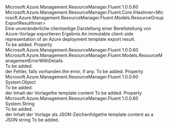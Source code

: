 <Type Name="IResourceGroupExportResult" FullName="Microsoft.Azure.Management.ResourceManager.Fluent.IResourceGroupExportResult">
  <TypeSignature Language="C#" Value="public interface IResourceGroupExportResult : Microsoft.Azure.Management.ResourceManager.Fluent.Core.IHasInner&lt;Microsoft.Azure.Management.ResourceManager.Fluent.Models.ResourceGroupExportResultInner&gt;" />
  <TypeSignature Language="ILAsm" Value=".class public interface auto ansi abstract IResourceGroupExportResult implements class Microsoft.Azure.Management.ResourceManager.Fluent.Core.IHasInner`1&lt;class Microsoft.Azure.Management.ResourceManager.Fluent.Models.ResourceGroupExportResultInner&gt;" />
  <TypeSignature Language="DocId" Value="T:Microsoft.Azure.Management.ResourceManager.Fluent.IResourceGroupExportResult" />
  <TypeSignature Language="VB.NET" Value="Public Interface IResourceGroupExportResult&#xA;Implements IHasInner(Of ResourceGroupExportResultInner)" />
  <TypeSignature Language="F#" Value="type IResourceGroupExportResult = interface&#xA;    interface IHasInner&lt;ResourceGroupExportResultInner&gt;" />
  <AssemblyInfo>
    <AssemblyName>Microsoft.Azure.Management.ResourceManager.Fluent</AssemblyName>
    <AssemblyVersion>1.0.0.60</AssemblyVersion>
  </AssemblyInfo>
  <Interfaces>
    <Interface>
      <InterfaceName>Microsoft.Azure.Management.ResourceManager.Fluent.Core.IHasInner&lt;Microsoft.Azure.Management.ResourceManager.Fluent.Models.ResourceGroupExportResultInner&gt;</InterfaceName>
    </Interface>
  </Interfaces>
  <Docs>
    <summary>
            <span data-ttu-id="23b60-101">Eine unveränderliche clientseitige Darstellung einer Bereitstellung von Azure-Vorlage exportieren Ergebnis.</span><span class="sxs-lookup"><span data-stu-id="23b60-101">An immutable client-side representation of an Azure deployment template export result.</span></span>
            </summary>
    <remarks>To be added.</remarks>
  </Docs>
  <Members>
    <Member MemberName="Error">
      <MemberSignature Language="C#" Value="public Microsoft.Azure.Management.ResourceManager.Fluent.Models.ResourceManagementErrorWithDetails Error { get; }" />
      <MemberSignature Language="ILAsm" Value=".property instance class Microsoft.Azure.Management.ResourceManager.Fluent.Models.ResourceManagementErrorWithDetails Error" />
      <MemberSignature Language="DocId" Value="P:Microsoft.Azure.Management.ResourceManager.Fluent.IResourceGroupExportResult.Error" />
      <MemberSignature Language="VB.NET" Value="Public ReadOnly Property Error As ResourceManagementErrorWithDetails" />
      <MemberSignature Language="F#" Value="member this.Error : Microsoft.Azure.Management.ResourceManager.Fluent.Models.ResourceManagementErrorWithDetails" Usage="Microsoft.Azure.Management.ResourceManager.Fluent.IResourceGroupExportResult.Error" />
      <MemberType>Property</MemberType>
      <AssemblyInfo>
        <AssemblyName>Microsoft.Azure.Management.ResourceManager.Fluent</AssemblyName>
        <AssemblyVersion>1.0.0.60</AssemblyVersion>
      </AssemblyInfo>
      <ReturnValue>
        <ReturnType>Microsoft.Azure.Management.ResourceManager.Fluent.Models.ResourceManagementErrorWithDetails</ReturnType>
      </ReturnValue>
      <Docs>
        <summary>To be added.</summary>
        <value><span data-ttu-id="23b60-102">der Fehler, falls vorhanden.</span><span class="sxs-lookup"><span data-stu-id="23b60-102">the error, if any.</span></span></value>
        <remarks>To be added.</remarks>
      </Docs>
    </Member>
    <Member MemberName="Template">
      <MemberSignature Language="C#" Value="public object Template { get; }" />
      <MemberSignature Language="ILAsm" Value=".property instance object Template" />
      <MemberSignature Language="DocId" Value="P:Microsoft.Azure.Management.ResourceManager.Fluent.IResourceGroupExportResult.Template" />
      <MemberSignature Language="VB.NET" Value="Public ReadOnly Property Template As Object" />
      <MemberSignature Language="F#" Value="member this.Template : obj" Usage="Microsoft.Azure.Management.ResourceManager.Fluent.IResourceGroupExportResult.Template" />
      <MemberType>Property</MemberType>
      <AssemblyInfo>
        <AssemblyName>Microsoft.Azure.Management.ResourceManager.Fluent</AssemblyName>
        <AssemblyVersion>1.0.0.60</AssemblyVersion>
      </AssemblyInfo>
      <ReturnValue>
        <ReturnType>System.Object</ReturnType>
      </ReturnValue>
      <Docs>
        <summary>To be added.</summary>
        <value><span data-ttu-id="23b60-103">der Inhalt der Vorlage</span><span class="sxs-lookup"><span data-stu-id="23b60-103">the template content</span></span></value>
        <remarks>To be added.</remarks>
      </Docs>
    </Member>
    <Member MemberName="TemplateJson">
      <MemberSignature Language="C#" Value="public string TemplateJson { get; }" />
      <MemberSignature Language="ILAsm" Value=".property instance string TemplateJson" />
      <MemberSignature Language="DocId" Value="P:Microsoft.Azure.Management.ResourceManager.Fluent.IResourceGroupExportResult.TemplateJson" />
      <MemberSignature Language="VB.NET" Value="Public ReadOnly Property TemplateJson As String" />
      <MemberSignature Language="F#" Value="member this.TemplateJson : string" Usage="Microsoft.Azure.Management.ResourceManager.Fluent.IResourceGroupExportResult.TemplateJson" />
      <MemberType>Property</MemberType>
      <AssemblyInfo>
        <AssemblyName>Microsoft.Azure.Management.ResourceManager.Fluent</AssemblyName>
        <AssemblyVersion>1.0.0.60</AssemblyVersion>
      </AssemblyInfo>
      <ReturnValue>
        <ReturnType>System.String</ReturnType>
      </ReturnValue>
      <Docs>
        <summary>To be added.</summary>
        <value><span data-ttu-id="23b60-104">der Inhalt der Vorlage als JSON-Zeichenfolge</span><span class="sxs-lookup"><span data-stu-id="23b60-104">the template content as a JSON string</span></span></value>
        <remarks>To be added.</remarks>
      </Docs>
    </Member>
  </Members>
</Type>